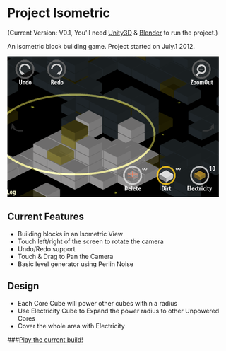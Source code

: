 # Project Isometric

(Current Version: V0.1, You'll need [Unity3D](http://unity3d.com/unity/download/) & [Blender](http://www.blender.org/download/get-blender/) to run the project.)

An isometric block building game. Project started on July.1 2012.

![Screenshot](https://github.com/Lizdo/Project-Isometric/blob/master/Screenshot/Screenshot.png?raw=true)

## Current Features
- Building blocks in an Isometric View
- Touch left/right of the screen to rotate the camera
- Undo/Redo support
- Touch & Drag to Pan the Camera
- Basic level generator using Perlin Noise

## Design
- Each Core Cube will power other cubes within a radius
- Use Electricity Cube to Expand the power radius to other Unpowered Cores
- Cover the whole area with Electricity

###[Play the current build!](http://htmlpreview.github.com/?https://github.com/Lizdo/Project-Isometric/blob/master/Export/ProjectISO.html)
